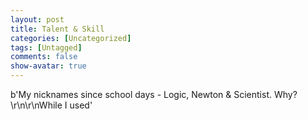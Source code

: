 ```yaml
---
layout: post
title: Talent & Skill
categories: [Uncategorized]
tags: [Untagged]
comments: false
show-avatar: true
---
```


b'My nicknames since school days - Logic, Newton & Scientist. Why?\r\n\r\nWhile I used'